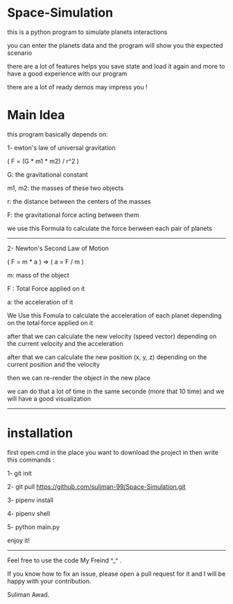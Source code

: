 # Space-Simulation
this is a python program to simulate planets interactions

you can enter the planets data and the program will show you the expected scenario

there are a lot of features helps you save state and load it again and more to have a good experience with our program

there are a lot of ready demos may impress you !


# Main Idea
this program basically depends on:

1- ewton's law of universal gravitation

( F = (G * m1 * m2) / r^2 )

G: the gravitational constant

m1, m2: the masses of these two objects

r: the distance between the centers of the masses

F: the gravitational force acting between them

we use this Formula to calculate the force berween each pair of planets

-------------------------------------------

2- Newton's Second Law of Motion

( F = m * a ) => ( a = F / m )

m: mass of the object

F : Total Force applied on it

a: the acceleration of it

We Use this Fomula to calculate the acceleration of each planet depending on the total force applied on it

after that we can calculate the new velocity (speed vector) depending on the current velocity and the acceleration

after that we can calculate the new position (x, y, z) depending on the current position and the velocity

then we can re-render the object in the new place

we can do that a lot of time in the same seconde (more that 10 time) and we will have a good visualization
 
-------------------------------------------

# installation

first open cmd in the place you want to download the project in then write this commands :

1- git init

2- git pull https://github.com/suliman-99/Space-Simulation.git

3- pipenv install

4- pipenv shell

5- python main.py

enjoy it!

-----------------------------------------------

Feel free to use the code My Freind ^_^ .

If you know how to fix an issue, please open a pull request for it and I will be happy with your contribution.

Suliman Awad.
